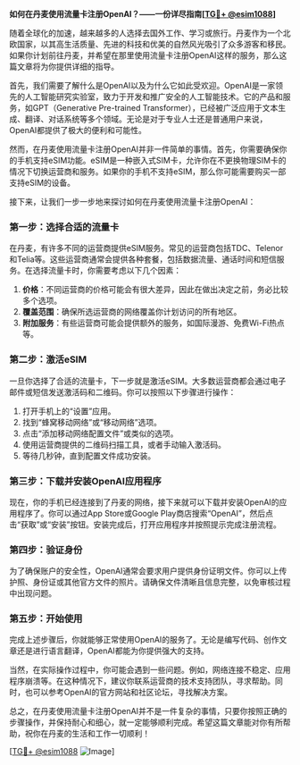 **如何在丹麦使用流量卡注册OpenAI？——一份详尽指南[[TG💪+ @esim1088](https://t.me/s/esim1088)]**

随着全球化的加速，越来越多的人选择去国外工作、学习或旅行。丹麦作为一个北欧国家，以其高生活质量、先进的科技和优美的自然风光吸引了众多游客和移民。如果你计划前往丹麦，并希望在那里使用流量卡注册OpenAI这样的服务，那么这篇文章将为你提供详细的指导。

首先，我们需要了解什么是OpenAI以及为什么它如此受欢迎。OpenAI是一家领先的人工智能研究实验室，致力于开发和推广安全的人工智能技术。它的产品和服务，如GPT（Generative Pre-trained Transformer），已经被广泛应用于文本生成、翻译、对话系统等多个领域。无论是对于专业人士还是普通用户来说，OpenAI都提供了极大的便利和可能性。

然而，在丹麦使用流量卡注册OpenAI并非一件简单的事情。首先，你需要确保你的手机支持eSIM功能。eSIM是一种嵌入式SIM卡，允许你在不更换物理SIM卡的情况下切换运营商和服务。如果你的手机不支持eSIM，那么你可能需要购买一部支持eSIM的设备。

接下来，让我们一步一步地来探讨如何在丹麦使用流量卡注册OpenAI：

### 第一步：选择合适的流量卡

在丹麦，有许多不同的运营商提供eSIM服务。常见的运营商包括TDC、Telenor和Telia等。这些运营商通常会提供各种套餐，包括数据流量、通话时间和短信服务。在选择流量卡时，你需要考虑以下几个因素：

1. **价格**：不同运营商的价格可能会有很大差异，因此在做出决定之前，务必比较多个选项。
2. **覆盖范围**：确保所选运营商的网络覆盖你计划访问的所有地区。
3. **附加服务**：有些运营商可能会提供额外的服务，如国际漫游、免费Wi-Fi热点等。

### 第二步：激活eSIM

一旦你选择了合适的流量卡，下一步就是激活eSIM。大多数运营商都会通过电子邮件或短信发送激活码和二维码。你可以按照以下步骤进行操作：

1. 打开手机上的“设置”应用。
2. 找到“蜂窝移动网络”或“移动网络”选项。
3. 点击“添加移动网络配置文件”或类似的选项。
4. 使用运营商提供的二维码扫描工具，或者手动输入激活码。
5. 等待几秒钟，直到配置文件成功安装。

### 第三步：下载并安装OpenAI应用程序

现在，你的手机已经连接到了丹麦的网络，接下来就可以下载并安装OpenAI的应用程序了。你可以通过App Store或Google Play商店搜索“OpenAI”，然后点击“获取”或“安装”按钮。安装完成后，打开应用程序并按照提示完成注册流程。

### 第四步：验证身份

为了确保账户的安全性，OpenAI通常会要求用户提供身份证明文件。你可以上传护照、身份证或其他官方文件的照片。请确保文件清晰且信息完整，以免审核过程中出现问题。

### 第五步：开始使用

完成上述步骤后，你就能够正常使用OpenAI的服务了。无论是编写代码、创作文章还是进行语言翻译，OpenAI都能为你提供强大的支持。

当然，在实际操作过程中，你可能会遇到一些问题。例如，网络连接不稳定、应用程序崩溃等。在这种情况下，建议你联系运营商的技术支持团队，寻求帮助。同时，也可以参考OpenAI的官方网站和社区论坛，寻找解决方案。

总之，在丹麦使用流量卡注册OpenAI并不是一件复杂的事情，只要你按照正确的步骤操作，并保持耐心和细心，就一定能够顺利完成。希望这篇文章能对你有所帮助，祝你在丹麦的生活和工作一切顺利！

[[TG💪+ @esim1088](https://t.me/s/esim1088) ![Image](https://i.postimg.cc/4NQfJmqS/Snipaste-2025-05-13-00-14-12.png)]